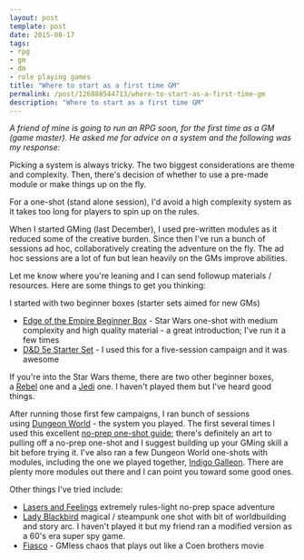 ```yaml
---
layout: post
template: post
date: 2015-08-17
tags:
- rpg
- gm
- dm
- role playing games
title: "Where to start as a first time GM"
permalink: /post/126888544713/where-to-start-as-a-first-time-gm
description: "Where to start as a first time GM"
---
```

<p><i>A friend of mine is going to run an RPG soon, for the first time as a GM (game master). He asked me for advice on a system and the following was my response:</i></p><p>Picking a system is always tricky. The two biggest considerations are theme and complexity. Then, there's decision of whether to use a pre-made module or make things up on the fly.<br></p><p>For a one-shot (stand alone session), I'd avoid a high complexity system as it takes too long for players to spin up on the rules.</p><p>When I started GMing (last December), I used pre-written modules as it reduced some of the creative burden. Since then I've run a bunch of sessions ad hoc, collaboratively creating the adventure on the fly. The ad hoc sessions are a lot of fun but lean heavily on the GMs improve abilities.</p><p>Let me know where you're leaning and I can send followup materials / resources. Here are some things to get you thinking:</p><p>I started with two beginner boxes (starter sets aimed for new GMs)</p><ul><li><a href="https://www.fantasyflightgames.com/en/products/star-wars-edge-of-the-empire-beginner-game/">Edge of the Empire Beginner Box</a> - Star Wars one-shot with medium complexity and high quality material - a great introduction; I've run it a few times</li><li><a href="https://dnd.wizards.com/products/tabletop-games/rpg-products/rpg_starterset">D&amp;D 5e Starter Set</a> - I used this for a five-session campaign and it was awesome</li></ul><p>If you're into the Star Wars theme, there are two other beginner boxes, a&nbsp;<a href="https://www.fantasyflightgames.com/en/products/star-wars-age-of-rebellion-beginner-game/">Rebel</a>&nbsp;one and a&nbsp;<a href="https://www.fantasyflightgames.com/en/products/star-wars-force-and-destiny-beginner-game/">Jedi</a>&nbsp;one. I haven't played them but I've heard good things.</p><p>After running those first few campaigns, I ran bunch of sessions using&nbsp;<a href="http://www.dungeonworldsrd.com/">Dungeon World</a>&nbsp;- the system you played. The first several times I used this excellent&nbsp;<a href="https://docs.google.com/document/d/17ypjtlHfcwqrU_-x4b7o0e8tZ_dN2TiNLUu48MLAw7Y/edit?hl=en&amp;forcehl=1#heading=h.t8tfotiv4mt1">no-prep one-shot guide</a>; there's definitely an art to pulling off a no-prep one-shot and I suggest building up your GMing skill a bit before trying it. I've also ran a few Dungeon World one-shots with modules, including the one we played together,&nbsp;<a href="http://www.johnzo.com/indigo-galleon.pdf">Indigo Galleon</a>. There are plenty more modules out there and I can point you toward some good ones.</p><p>Other things I've tried include:</p><ul><li><a href="http://onesevendesign.com/lasers_and_feelings_rpg.pdf">Lasers and Feelings</a> extremely rules-light no-prep space adventure<br></li><li><a href="http://www.onesevendesign.com/ladyblackbird/">Lady Blackbird</a> magical / steampunk one shot with bit of worldbuilding and story arc. I haven't played it but my friend ran a modified version as a 60's era super spy game.</li><li><a href="http://www.bullypulpitgames.com/games/fiasco/">Fiasco</a> - GMless chaos that plays out like a Coen brothers movie</li></ul>